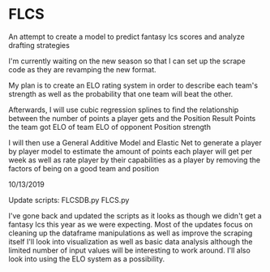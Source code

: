 # FLCS
An attempt to create a model to predict fantasy lcs scores and analyze drafting strategies

I'm currently waiting on the new season so that I can set up the scrape code as they are revamping the new format.

My plan is to create an ELO rating system in order to describe each team's strength as well as the probability that one team will beat the other.

Afterwards,  I will use cubic regression splines to find the relationship between the number of points a player gets and the 
  Position
  Result
  Points the team got
  ELO of team
  ELO of opponent
  Position strength
  
I will then use a General Additive Model and Elastic Net to generate a player by player model to estimate the amount of points each player will get per week as well as rate player by their capabilities as a player by removing the factors of being on a good team and position


10/13/2019

Update scripts:
  FLCSDB.py
  FLCS.py

I've gone back and updated the scripts as it looks as though we didn't get a fantasy lcs this year as we were expecting.
Most of the updates focus on cleaning up the dataframe manipulations as well as improve the scraping itself
I'll look into visualization as well as basic data analysis although the limited number of input values will be interesting to work around.  I'll also look into using the ELO system as a possibility.
